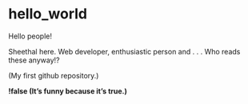 # hello_world

Hello people!

Sheethal here. Web developer, enthusiastic person and
.
.
.
Who reads these anyway!?

(My first github repository.)

**!false
(It’s funny because it’s true.)**
